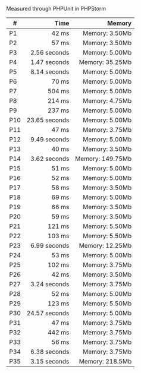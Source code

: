 
Measured through PHPUnit in PHPStorm    

|  #  | Time          |  Memory            |
| --- | ------------: | -----------------: |
| P1  | 42 ms         | Memory: 3.50Mb     |
| P2  | 57 ms         | Memory: 3.50Mb     |
| P3  | 2.56 seconds  | Memory: 5.00Mb     |
| P4  | 1.47 seconds  | Memory: 35.25Mb    |
| P5  | 8.14 seconds  | Memory: 5.00Mb     |
| P6  | 70 ms         | Memory: 5.00Mb     |
| P7  | 504 ms        | Memory: 5.00Mb     |
| P8  | 214 ms        | Memory: 4.75Mb     |
| P9  | 237 ms        | Memory: 5.00Mb     |
| P10 | 23.65 seconds | Memory: 5.00Mb     |
| P11 | 47 ms         | Memory: 3.75Mb     |
| P12 | 9.49 seconds  | Memory: 5.00Mb     |
| P13 | 40 ms         | Memory: 3.50Mb     |
| P14 | 3.62 seconds  | Memory: 149.75Mb   |
| P15 | 51 ms         | Memory: 5.00Mb     |
| P16 | 52 ms         | Memory: 5.00Mb     |
| P17 | 58 ms         | Memory: 3.50Mb     |
| P18 | 69 ms         | Memory: 5.00Mb     |
| P19 | 66 ms         | Memory: 3.50Mb     |
| P20 | 59 ms         | Memory: 3.50Mb     |
| P21 | 121 ms        | Memory: 5.50Mb     |
| P22 | 103 ms        | Memory: 5.50Mb     |
| P23 | 6.99 seconds  | Memory: 12.25Mb    |
| P24 | 53 ms         | Memory: 5.00Mb     |
| P25 | 102 ms        | Memory: 3.75Mb     |
| P26 | 42 ms         | Memory: 3.50Mb     |
| P27 | 3.24 seconds  | Memory: 3.75Mb     |
| P28 | 52 ms         | Memory: 5.00Mb     |
| P29 | 123 ms        | Memory: 5.50Mb     |
| P30 | 24.57 seconds | Memory: 5.00Mb     |
| P31 | 47 ms         | Memory: 3.75Mb     |
| P32 | 442 ms        | Memory: 3.75Mb     |
| P33 | 56 ms         | Memory: 3.75Mb     |
| P34 | 6.38 seconds  | Memory: 3.75Mb     |
| P35 | 3.15 seconds  | Memory: 218.5Mb    |
